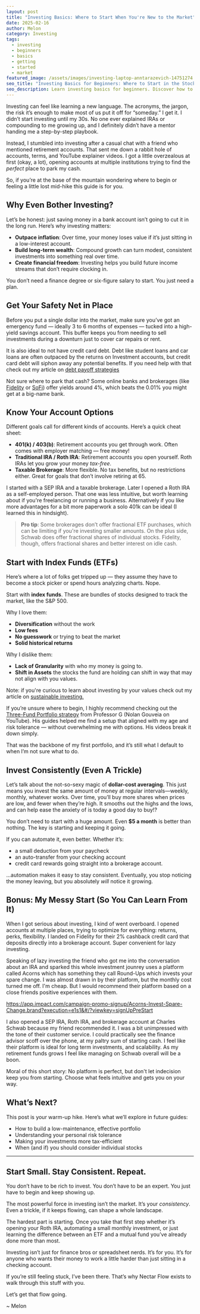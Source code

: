 ```yaml
---
layout: post
title: "Investing Basics: Where to Start When You're New to the Market"
date: 2025-02-16
author: Melon
category: Investing
tags:
  - investing
  - beginners
  - basics
  - getting
  - started
  - market
featured_image: /assets/images/investing-laptop-anntarazevich-14751274.jpg
seo_title: "Investing Basics for Beginners: Where to Start in the Stock Market"
seo_description: Learn investing basics for beginners. Discover how to start investing in the stock market with simple strategies, index funds, and step-by-step guidance.
---
```

Investing can feel like learning a new language. The acronyms, the jargon, the risk it’s enough to make most of us put it off for “someday.” I get it. I didn’t start investing until my 30s. No one ever explained IRAs or compounding to me growing up, and I definitely didn’t have a mentor handing me a step-by-step playbook.

Instead, I stumbled into investing after a casual chat with a friend who mentioned retirement accounts. That sent me down a rabbit hole of accounts, terms, and YouTube explainer videos. I got a little overzealous at first (okay, a lot), opening accounts at multiple institutions trying to find the *perfect* place to park my cash.

So, if you’re at the base of the mountain wondering where to begin or feeling a little lost mid-hike this guide is for you.

## Why Even Bother Investing?

Let’s be honest: just saving money in a bank account isn’t going to cut it in the long run. Here’s why investing matters:

- **Outpace inflation**: Over time, your money loses value if it’s just sitting in a low-interest account.
- **Build long-term wealth**: Compound growth can turn modest, consistent investments into something real over time.
- **Create financial freedom**: Investing helps you build future income streams that don’t require clocking in.

You don’t need a finance degree or six-figure salary to start. You just need a plan.

##  Get Your Safety Net in Place

Before you put a single dollar into the market, make sure you’ve got an emergency fund — ideally 3 to 6 months of expenses — tucked into a high-yield savings account. This buffer keeps you from needing to sell investments during a downturn just to cover car repairs or rent.

It is also ideal to not have credit card debt. Debt like student loans and car loans are often outpaced by the returns on Investment accounts, but credit card debt will siphon away any potential benefits. If you need help with that check out my article on [debt payoff strategies](https://nectarflowfinance.com/debt%20management/2025/03/26/debt-payoff-strategies.html)

Not sure where to park that cash? Some online banks and brokerages (like [Fidelity](#) or [SoFi](#)) offer yields around 4%, which beats the 0.01% you might get at a big-name bank.

<!-- Wealthfront, Fidelity, Ally, SoFi, Acorns -->

##  Know Your Account Options

Different goals call for different kinds of accounts. Here’s a quick cheat sheet:

- **401(k) / 403(b)**: Retirement accounts you get through work. Often comes with employer matching — free money!
- **Traditional IRA / Roth IRA**: Retirement accounts you open yourself. Roth IRAs let you grow your money *tax-free*.
- **Taxable Brokerage**: More flexible. No tax benefits, but no restrictions either. Great for goals that don’t involve retiring at 65.

I started with a SEP IRA and a taxable brokerage. Later I opened a Roth IRA as a self-employed person. That one was less intuitive, but worth learning about if you're freelancing or running a business. Alternatively if you like more advantages for a bit more paperwork a solo 401k can be ideal (I learned this in hindsight).

> **Pro tip**: Some brokerages don’t offer fractional ETF purchases, which can be limiting if you're investing smaller amounts. On the plus side, Schwab does offer fractional shares of individual stocks. Fidelity, though, offers fractional shares and better interest on idle cash.

## Start with Index Funds (ETFs)

Here’s where a lot of folks get tripped up — they assume they have to become a stock picker or spend hours analyzing charts. Nope.

Start with **index funds**. These are bundles of stocks designed to track the market, like the S&P 500.

Why I love them:

- **Diversification** without the work
- **Low fees**
- **No guesswork** or trying to beat the market
- **Solid historical returns**

Why I dislike them:

- **Lack of Granularity** with who my money is going to.
- **Shift in Assets** the stocks the fund are holding can shift in way that may not align with you values.

Note: if you're curious to learn about investing by your values check out my article on [sustainable investing.](https://nectarflowfinance.com/investing/2025/05/30/sustainable-investing-guide.html)

If you’re unsure where to begin, I highly recommend checking out the [Three-Fund Portfolio strategy](https://www.youtube.com/watch?v=WDKUyT1AQrw) from Professor G (Nolan Gouveia on YouTube). His guides helped me find a setup that aligned with my age and risk tolerance — without overwhelming me with options. His videos break it down simply.

That was the backbone of my first portfolio, and it’s still what I default to when I’m not sure what to do.

## Invest Consistently (Even A Trickle)

Let’s talk about the not-so-sexy magic of **dollar-cost averaging**. This just means you invest the same amount of money at regular intervals—weekly, monthly, whatever works. Over time, you’ll buy more shares when prices are low, and fewer when they’re high. It smooths out the highs and the lows, and can help ease the anxiety of is today a good day to buy!?

You don’t need to start with a huge amount. Even **$5 a month** is better than nothing. The key is starting and keeping it going.

If you can automate it, even better. Whether it’s:

- a small deduction from your paycheck
- an auto-transfer from your checking account
- credit card rewards going straight into a brokerage account.

...automation makes it easy to stay consistent. Eventually, you stop noticing the money leaving, but you absolutely *will* notice it growing.

## Bonus: My Messy Start (So You Can Learn From It)

When I got serious about investing, I kind of went overboard. I opened accounts at multiple places, trying to optimize for everything: returns, perks, flexibility. I landed on Fidelity for their 2% cashback credit card that deposits directly into a brokerage account. Super convenient for lazy investing. 

Speaking of lazy investing the friend who got me into the conversation about an IRA and sparked this whole investment jounrey uses a platform called Acorns which has something they call Round-Ups which invests your spare change. I was almost drawn in by their platform, but the monthly cost turned me off. I'm cheap. But I would recommend their platform based on a close friends positive experiences with them. <!-- insert Affiliate link to acords -->

https://app.impact.com/campaign-promo-signup/Acorns-Invest-Spare-Change.brand?execution=e1s1&#/?viewkey=signUpPreStart

I also opened a SEP IRA, Roth IRA, and brokerage account at Charles Schwab because my friend recommended it. I was a bit unimpressed with the tone of their customer service. I could practically see the finance advisor scoff over the phone, at my paltry sum of starting cash. I feel like their platform is ideal for long term investments, and scalability. As my retirement funds grows I feel like managing on Schwab overall will be a boon.

Moral of this short story: No platform is perfect, but don't let indecision keep you from starting. Choose what feels intuitive and gets you on your way.

## What’s Next?

This post is your warm-up hike. Here’s what we’ll explore in future guides:

- How to build a low-maintenance, effective portfolio
- Understanding your personal risk tolerance
- Making your investments more tax-efficient
- When (and if) you should consider individual stocks

---

## Start Small. Stay Consistent. Repeat.

You don’t have to be rich to invest.
You don’t have to be an expert.
You just have to begin and keep showing up.

The most powerful force in investing isn’t the market. It’s your *consistency*. Even a trickle, if it keeps flowing, can shape a whole landscape.

The hardest part is starting. Once you take that first step whether it’s opening your Roth IRA, automating a small monthly investment, or just learning the difference between an ETF and a mutual fund you’ve already done more than most.

Investing isn’t just for finance bros or spreadsheet nerds. It’s for you. It’s for anyone who wants their money to work a little harder than just sitting in a checking account.

If you’re still feeling stuck, I’ve been there. That’s why Nectar Flow exists to walk through this stuff with you.

Let’s get that flow going.

~ Melon